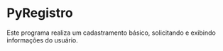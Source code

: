 # PyRegistro
Este programa realiza um cadastramento básico, solicitando e exibindo informações do usuário.
